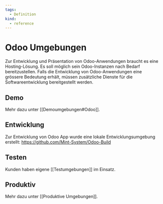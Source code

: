 ```yaml
---
tags:
  - Definition
kind:
  - reference
---
```

# Odoo Umgebungen

Zur Entwicklung und Präsentation von Odoo-Anwendungen braucht es eine Hosting-Lösung. Es soll möglich sein Odoo-Instanzen nach Bedarf bereitzustellen.
Falls die Entwicklung von Odoo-Anwendungen eine grössere Bedeutung erhält, müssen zusätzliche Dienste für die Softwareentwicklung bereitgestellt werden.

## Demo

Mehr dazu unter [[Demoumgebungen#Odoo]].

## Entwicklung

Zur Entwicklung von Odoo App wurde eine lokale Entwicklungsumgebung erstellt: <https://github.com/Mint-System/Odoo-Build>

## Testen

Kunden haben eigene [[Testumgebungen]] im Einsatz.

## Produktiv

Mehr dazu unter [[Produktive Umgebungen]].